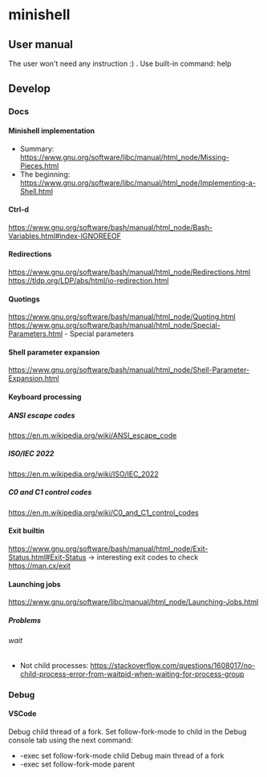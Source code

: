 # minishell

## User manual
The user won't need any instruction :) . Use built-in command: help

## Develop
### Docs
#### Minishell implementation
* Summary: https://www.gnu.org/software/libc/manual/html_node/Missing-Pieces.html
* The beginning: https://www.gnu.org/software/libc/manual/html_node/Implementing-a-Shell.html
#### Ctrl-d
https://www.gnu.org/software/bash/manual/html_node/Bash-Variables.html#index-IGNOREEOF
#### Redirections
https://www.gnu.org/software/bash/manual/html_node/Redirections.html
https://tldp.org/LDP/abs/html/io-redirection.html
#### Quotings
https://www.gnu.org/software/bash/manual/html_node/Quoting.html
https://www.gnu.org/software/bash/manual/html_node/Special-Parameters.html -  Special parameters
#### Shell parameter expansion
https://www.gnu.org/software/bash/manual/html_node/Shell-Parameter-Expansion.html
#### Keyboard processing
##### ANSI escape codes
https://en.m.wikipedia.org/wiki/ANSI_escape_code
##### ISO/IEC 2022
https://en.m.wikipedia.org/wiki/ISO/IEC_2022
##### C0 and C1 control codes
https://en.m.wikipedia.org/wiki/C0_and_C1_control_codes

#### Exit builtin
https://www.gnu.org/software/bash/manual/html_node/Exit-Status.html#Exit-Status -> interesting exit codes to check
https://man.cx/exit
#### Launching jobs
https://www.gnu.org/software/libc/manual/html_node/Launching-Jobs.html
##### Problems
###### wait
* Not child processes: https://stackoverflow.com/questions/1608017/no-child-process-error-from-waitpid-when-waiting-for-process-group
### Debug
#### VSCode
Debug child thread of a fork. Set follow-fork-mode to child in the Debug console tab using the next command:
* -exec set follow-fork-mode child
Debug main thread of a fork
* -exec set follow-fork-mode parent
